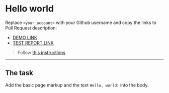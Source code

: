 # Hello world
Replace `<your_account>` with your Github username and copy the links to Pull Request description:
- [DEMO LINK](https://semchuk-rodion.github.io/layout_hello-world/)
- [TEST REPORT LINK](https://semchuk-rodion.github.io/layout_hello-world/report/html_report/)

> Follow [this instructions](https://mate-academy.github.io/layout_task-guideline/#how-to-solve-the-layout-tasks-on-github)
___

## The task 
Add the basic page markup and the text `Hello, world!` into the body.
